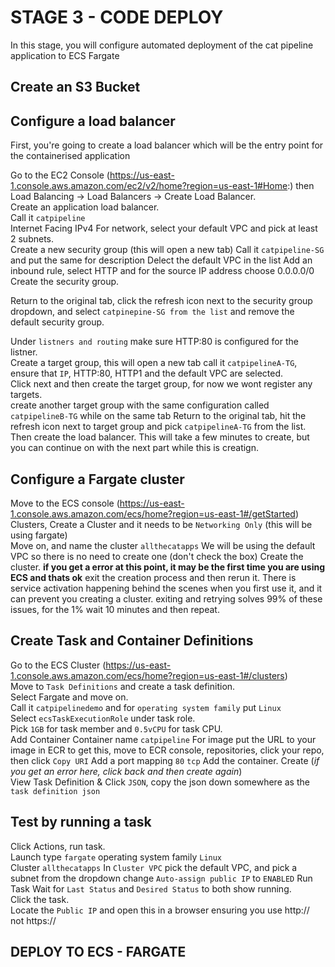 # STAGE 3 - CODE DEPLOY

In this stage, you will configure automated deployment of the cat pipeline application to ECS Fargate

## Create an S3 Bucket


## Configure a load balancer

First, you're going to create a load balancer which will be the entry point for the containerised application

Go to the EC2 Console (https://us-east-1.console.aws.amazon.com/ec2/v2/home?region=us-east-1#Home:) then Load Balancing -> Load Balancers -> Create Load Balancer.  
Create an application load balancer.  
Call it `catpipeline`  
Internet Facing
IPv4
For network, select your default VPC and pick at least 2 subnets.  
Create a new security group (this will open a new tab)
Call it `catpipeline-SG` and put the same for description
Delect the default VPC in the list
Add an inbound rule, select HTTP and for the source IP address choose 0.0.0.0/0
Create the security group.  

Return to the original tab, click the refresh icon next to the security group dropdown, and select `catpinepine-SG from the list` and remove the default security group.  

Under `listners and routing` make sure HTTP:80 is configured for the listner.  
Create a target group, this will open a new tab
call it `catpipelineA-TG`, ensure that `IP`, HTTP:80, HTTP1 and the default VPC are selected.  
Click next and then create the target group, for now we wont register any targets.  
create another target group with the same configuration called `catpipelineB-TG` while on the same tab
Return to the original tab, hit the refresh icon next to target group and pick `catpipelineA-TG` from the list.  
Then create the load balancer. 
This will take a few minutes to create, but you can continue on with the next part while this is creatign.


## Configure a Fargate cluster

Move to the ECS console (https://us-east-1.console.aws.amazon.com/ecs/home?region=us-east-1#/getStarted)
Clusters, Create a Cluster and it needs to be `Networking Only` (this will be using fargate)  
Move on, and name the cluster `allthecatapps`
We will be using the default VPC so there is no need to create one (don't check the box)
Create the cluster. **if you get a error at this point, it may be the first time you are using ECS and thats ok** exit the creation process and then rerun it. There is service activation happening behind the scenes when you first use it, and it can prevent you creating a cluster. exiting and retrying solves 99% of these issues, for the 1% wait 10 minutes and then repeat.


## Create Task and Container Definitions

Go to the ECS Cluster (https://us-east-1.console.aws.amazon.com/ecs/home?region=us-east-1#/clusters)  
Move to `Task Definitions` and create a task definition.  
Select Fargate and move on.  
Call it `catpipelinedemo` and for `operating system family` put `Linux`  
Select `ecsTaskExecutionRole` under task role.  
Pick `1GB` for task member and `0.5vCPU` for task CPU.  
Add Container
Container name `catpipeline`
For image put the URL to your image in ECR
	to get this, move to ECR console, repositories, click your repo, then click `Copy URI`
Add a port mapping `80` `tcp`
Add the container.
Create (_if you get an error here, click back and then create again_)  
View Task Definition & Click `JSON`, copy the json down somewhere as the `task definition json`  

## Test by running a task

Click Actions, run task.  
Launch type `fargate`
operating system family `Linux`  
Cluster `allthecatapps`
In `Cluster VPC` pick the default VPC, and pick a subnet from the dropdown
change `Auto-assign public IP` to `ENABLED`
Run Task
Wait for `Last Status` and `Desired Status` to both show running.  
Click the task.  
Locate the `Public IP` and open this in a browser ensuring you use http:// not https://





## DEPLOY TO ECS - FARGATE
